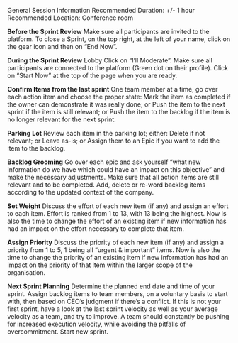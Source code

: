 General Session Information
Recommended Duration: +/- 1 hour
Recommended Location: Conference room 

<b>Before the Sprint Review</b>
Make sure all participants are invited to the platform.
To close a Sprint, on the top right, at the left of your name, click on the gear icon and then on “End Now”.

<b>During the Sprint Review</b>
Lobby
Click on “I’ll Moderate”.
Make sure all participants are connected to the platform (Green dot on their profile).
Click on “Start Now” at the top of the page when you are ready.

<b>Confirm Items from the last sprint</b>
One team member at a time, go over each action item and choose the proper state:
Mark the item as completed if the owner can demonstrate it was really done; or
Push the item to the next sprint if the item is still relevant; or
Push the item to the backlog if the item is no longer relevant for the next sprint.

<b>Parking Lot</b>
Review each item in the parking lot; either:
Delete if not relevant; or
Leave as-is; or
Assign them to an Epic if you want to add the item to the backlog.

<b>Backlog Grooming</b>
Go over each epic and ask yourself “what new information do we have which could have an impact on this objective” and make the necessary adjustments.
Make sure that all action items are still relevant and to be completed.
Add, delete or re-word backlog items according to the updated context of the company.

<b>Set Weight</b>
Discuss the effort of each new item (if any) and assign an effort to each item. Effort is ranked from 1 to 13, with 13 being the highest.
Now is also the time to change the effort of an existing item if new information has had an impact on the effort necessary to complete that item.

<b>Assign Priority</b>
Discuss the priority of each new item (if any) and assign a priority from 1 to 5, 1 being all “urgent & important” items.
Now is also the time to change the priority of an existing item if new information has had an impact on the priority of that item within the larger scope of the organisation.

<b>Next Sprint Planning</b>
Determine the planned end date and time of your sprint.
Assign backlog items to team members, on a voluntary basis to start with, then based on CEO’s judgment if there’s a conflict.
If this is not your first sprint, have a look at the last sprint velocity as well as your average velocity as a team, and try to improve. A team should constantly be pushing for increased execution velocity, while avoiding the pitfalls of overcommitment.
Start new sprint.
